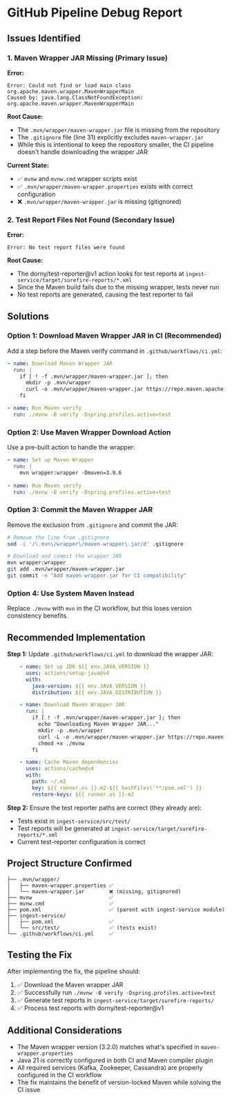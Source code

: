 # GitHub Pipeline Debug Report

## Issues Identified

### 1. Maven Wrapper JAR Missing (Primary Issue)

**Error:**
```
Error: Could not find or load main class org.apache.maven.wrapper.MavenWrapperMain
Caused by: java.lang.ClassNotFoundException: org.apache.maven.wrapper.MavenWrapperMain
```

**Root Cause:**
- The `.mvn/wrapper/maven-wrapper.jar` file is missing from the repository
- The `.gitignore` file (line 31) explicitly excludes `maven-wrapper.jar` 
- While this is intentional to keep the repository smaller, the CI pipeline doesn't handle downloading the wrapper JAR

**Current State:**
- ✅ `mvnw` and `mvnw.cmd` wrapper scripts exist
- ✅ `.mvn/wrapper/maven-wrapper.properties` exists with correct configuration
- ❌ `.mvn/wrapper/maven-wrapper.jar` is missing (gitignored)

### 2. Test Report Files Not Found (Secondary Issue)

**Error:**
```
Error: No test report files were found
```

**Root Cause:**
- The dorny/test-reporter@v1 action looks for test reports at `ingest-service/target/surefire-reports/*.xml`
- Since the Maven build fails due to the missing wrapper, tests never run
- No test reports are generated, causing the test reporter to fail

## Solutions

### Option 1: Download Maven Wrapper JAR in CI (Recommended)

Add a step before the Maven verify command in `.github/workflows/ci.yml`:

```yaml
- name: Download Maven Wrapper JAR
  run: |
    if [ ! -f .mvn/wrapper/maven-wrapper.jar ]; then
      mkdir -p .mvn/wrapper
      curl -o .mvn/wrapper/maven-wrapper.jar https://repo.maven.apache.org/maven2/org/apache/maven/wrapper/maven-wrapper/3.2.0/maven-wrapper-3.2.0.jar
    fi

- name: Run Maven verify
  run: ./mvnw -B verify -Dspring.profiles.active=test
```

### Option 2: Use Maven Wrapper Download Action

Use a pre-built action to handle the wrapper:

```yaml
- name: Set up Maven Wrapper
  run: |
    mvn wrapper:wrapper -Dmaven=3.9.6
    
- name: Run Maven verify
  run: ./mvnw -B verify -Dspring.profiles.active=test
```

### Option 3: Commit the Maven Wrapper JAR

Remove the exclusion from `.gitignore` and commit the JAR:

```bash
# Remove the line from .gitignore
sed -i '/\.mvn\/wrapper\/maven-wrapper\.jar/d' .gitignore

# Download and commit the wrapper JAR
mvn wrapper:wrapper
git add .mvn/wrapper/maven-wrapper.jar
git commit -m "Add maven-wrapper.jar for CI compatibility"
```

### Option 4: Use System Maven Instead

Replace `./mvnw` with `mvn` in the CI workflow, but this loses version consistency benefits.

## Recommended Implementation

**Step 1:** Update `.github/workflows/ci.yml` to download the wrapper JAR:

```yaml
    - name: Set up JDK ${{ env.JAVA_VERSION }}
      uses: actions/setup-java@v4
      with:
        java-version: ${{ env.JAVA_VERSION }}
        distribution: ${{ env.JAVA_DISTRIBUTION }}

    - name: Download Maven Wrapper JAR
      run: |
        if [ ! -f .mvn/wrapper/maven-wrapper.jar ]; then
          echo "Downloading Maven Wrapper JAR..."
          mkdir -p .mvn/wrapper
          curl -L -o .mvn/wrapper/maven-wrapper.jar https://repo.maven.apache.org/maven2/org/apache/maven/wrapper/maven-wrapper/3.2.0/maven-wrapper-3.2.0.jar
          chmod +x ./mvnw
        fi

    - name: Cache Maven dependencies
      uses: actions/cache@v4
      with:
        path: ~/.m2
        key: ${{ runner.os }}-m2-${{ hashFiles('**/pom.xml') }}
        restore-keys: ${{ runner.os }}-m2
```

**Step 2:** Ensure the test reporter paths are correct (they already are):
- Tests exist in `ingest-service/src/test/`
- Test reports will be generated at `ingest-service/target/surefire-reports/*.xml`
- Current test-reporter configuration is correct

## Project Structure Confirmed

```
├── .mvn/wrapper/
│   ├── maven-wrapper.properties ✅
│   └── maven-wrapper.jar        ❌ (missing, gitignored)
├── mvnw                         ✅
├── mvnw.cmd                     ✅
├── pom.xml                      ✅ (parent with ingest-service module)
├── ingest-service/
│   ├── pom.xml                  ✅
│   └── src/test/                ✅ (tests exist)
└── .github/workflows/ci.yml     ✅
```

## Testing the Fix

After implementing the fix, the pipeline should:
1. ✅ Download the Maven wrapper JAR
2. ✅ Successfully run `./mvnw -B verify -Dspring.profiles.active=test`
3. ✅ Generate test reports in `ingest-service/target/surefire-reports/`
4. ✅ Process test reports with dorny/test-reporter@v1

## Additional Considerations

- The Maven wrapper version (3.2.0) matches what's specified in `maven-wrapper.properties`
- Java 21 is correctly configured in both CI and Maven compiler plugin
- All required services (Kafka, Zookeeper, Cassandra) are properly configured in the CI workflow
- The fix maintains the benefit of version-locked Maven while solving the CI issue